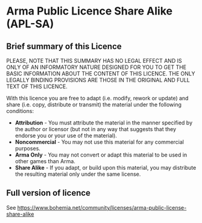 Arma Public Licence Share Alike (APL-SA)
========================================

## Brief summary of this Licence

PLEASE, NOTE THAT THIS SUMMARY HAS NO LEGAL EFFECT AND IS ONLY OF AN INFORMATORY 
NATURE DESIGNED FOR YOU TO GET THE BASIC INFORMATION ABOUT THE CONTENT OF THIS LICENCE. 
THE ONLY LEGALLY BINDING PROVISIONS ARE THOSE IN THE ORIGINAL AND FULL TEXT OF THIS 
LICENCE.

With this licence you are free to adapt (i.e. modify, rework or update) and share 
(i.e. copy, distribute or transmit) the material under the following conditions:
- **Attribution** - You must attribute the material in the manner specified by the author
  or licensor (but not in any way that suggests that they endorse you or your use
  of the material).
- **Noncommercial** - You may not use this material for any commercial purposes.
- **Arma Only** - You may not convert or adapt this material to be used in other games
  than Arma.
- **Share Alike** - If you adapt, or build upon this material, you may distribute the resulting material only under the same license.


## Full version of licence

See https://www.bohemia.net/community/licenses/arma-public-license-share-alike
